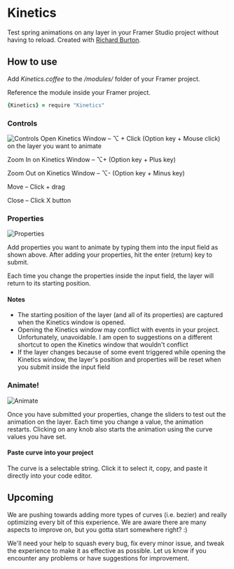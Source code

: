 # Kinetics
Test spring animations on any layer in your Framer Studio project without having to reload. Created with [Richard Burton](https://twitter.com/ricburton "Richard Burton").

## How to use
Add *Kinetics.coffee* to the */modules/* folder of your Framer project.

Reference the module inside your Framer project.

```coffeescript
{Kinetics} = require "Kinetics"
```

### Controls
![Controls](https://raw.github.com/joshmtucker/Kinetics/master/readmeImages/controls.gif)
Open Kinetics Window – ⌥ + Click (Option key + Mouse click) on the layer you want to animate

Zoom In on Kinetics Window – ⌥+ (Option key + Plus key)

Zoom Out on Kinetics Window – ⌥- (Option key + Minus key)

Move – Click + drag

Close – Click X button

### Properties
![Properties](https://raw.github.com/joshmtucker/Kinetics/master/readmeImages/properties.gif)

Add properties you want to animate by typing them into the input field as shown above. After adding your properties, hit the enter (return) key to submit.

Each time you change the properties inside the input field, the layer will return to its starting position.

#### Notes
* The starting position of the layer (and all of its properties) are captured when the Kinetics window is opened.
* Opening the Kinetics window may conflict with events in your project. Unfortunately, unavoidable. I am open to suggestions on a different shortcut to open the Kinetics window that wouldn't conflict
* If the layer changes because of some event triggered while opening the Kinetics window, the layer's position and properties will be reset when you submit inside the input field

### Animate!
![Animate](https://raw.github.com/joshmtucker/Kinetics/master/readmeImages/animate.gif)

Once you have submitted your properties, change the sliders to test out the animation on the layer. Each time you change a value, the animation restarts. Clicking on any knob also starts the animation using the curve values you have set.

#### Paste curve into your project
The curve is a selectable string. Click it to select it, copy, and paste it directly into your code editor.

## Upcoming

We are pushing towards adding more types of curves (i.e. bezier) and really optimizing every bit of this experience. We are aware there are many aspects to improve on, but you gotta start somewhere right? :) 

We'll need your help to squash every bug, fix every minor issue, and tweak the experience to make it as effective as possible. Let us know if you encounter any problems or have suggestions for improvement.




